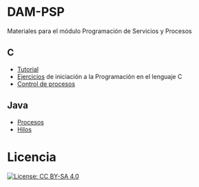 # DAM-PSP
Materiales para el módulo Programación de Servicios y Procesos

## C
* [Tutorial](https://www.learn-c.org/)
* [Ejercicios](https://github.com/franlu/DAM-PSP/tree/master/EjerciciosC) de iniciación a la Programación en el lenguaje C
* [Control de procesos](https://github.com/franlu/DAM-PSP/tree/master/Control_procesos)

## Java
* [Procesos](https://github.com/franlu/DAM-PSP/tree/master/UD1-MultiProceso)
* [Hilos](https://github.com/franlu/DAM-PSP/tree/master/UD2-Multihilo/hilos)


# Licencia

[![License: CC BY-SA 4.0](https://img.shields.io/badge/License-CC%20BY--SA%204.0-lightgrey.svg)](https://creativecommons.org/licenses/by-sa/4.0/)
